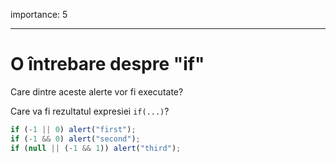importance: 5

---

# O întrebare despre "if"

Care dintre aceste alerte vor fi executate?

Care va fi rezultatul expresiei `if(...)`?

```js
if (-1 || 0) alert("first");
if (-1 && 0) alert("second");
if (null || (-1 && 1)) alert("third");
```
